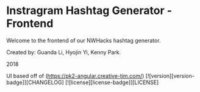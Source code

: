 # Instragram Hashtag Generator - Frontend

Welcome to the frontend of our NWHacks hashtag generator.

Created by: Guanda Li, Hyojin Yi, Kenny Park.

2018

UI based off of (https://pk2-angular.creative-tim.com/) [![version][version-badge]][CHANGELOG] [![license][license-badge]][LICENSE]
